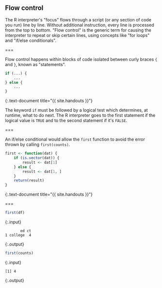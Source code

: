 ---
---

## Flow control

The R interpreter's "focus" flows through a script (or any section of code you run) line by line.
Without additional instruction, every line is processed from the top to bottom.
"Flow control" is the generic term for causing the interpreter to repeat or skip certain lines, using concepts like "for loops" and "if/else conditionals".

===

Flow control happens within blocks of code isolated between curly braces `{` and `}`, known as "statements".


~~~r
if (...) {
    ...
} else {
    ...
}
~~~
{:.text-document title="{{ site.handouts }}"}

The keyword `if` must be followed by a logical test which determines, at runtime, what to do next.
The R interpreter goes to the first statement if the logical value is `TRUE` and to the second statement if it's `FALSE`.

===

An if/else conditional would allow the `first` function to avoid the error thrown by calling `first(counts)`.


~~~r
first <- function(dat) {
    if (is.vector(dat)) {
        result <- dat[1]
    } else {
        result <- dat[1, ]
    }
    return(result)
}
~~~
{:.text-document title="{{ site.handouts }}"}

===


~~~r
first(df)
~~~
{:.input}
~~~
       ed ct
1 college  4
~~~
{:.output}


~~~r
first(counts)
~~~
{:.input}
~~~
[1] 4
~~~
{:.output}

<!--
===

## Exercise 7

The keywords `else` and `if` can be combined to allow flow control among more than two statements.


~~~r
if (...) {
    ...
} else if {
    ...
} else if {
   ...
} else {
   ...
}
~~~
{:.text-document title="{{ site.handouts }}"}

Expand the `first` function once again to differentiate between `dat` provided as a `matrix` and as a `data.frame`. It's up to you what the "first" element of a matrix should be!

[View solution](#solution-7)
{:.notes}
-->
